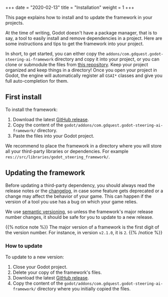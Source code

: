 +++
date = "2020-02-13"
title = "Installation"
weight = 1
+++

This page explains how to install and to update the framework in your projects.

At the time of writing, Godot doesn't have a package manager, that is to say, a tool to easily install and remove dependencies in a project. Here are some instructions and tips to get the framework into your project.

In short, to get started, you can either copy the `addons/com.gdquest.godot-steering-ai-framework` directory and copy it into your project, or you can clone or submodule the files from [this repository](https://github.com/GDQuest/godot-steering-ai-framework-submodule). Keep your project organized and keep things in a directory! Once you open your project in Godot, the engine will automatically register all `GSAI*` classes and give you full auto-completion for them.

## First install ##

To install the framework:

1. Download the latest [GitHub release](https://github.com/GDQuest/godot-steering-ai-framework/releases).
2. Copy the content of the `godot/addons/com.gdquest.godot-steering-ai-framework/` directory.
3. Paste the files into your Godot project.

We recommend to place the framework in a directory where you will store all your third-party libraries or dependencies. For example `res://src/libraries/godot_steering_framework/`.

## Updating the framework ##

Before updating a third-party dependency, you should always read the release notes or the [changelog](https://github.com/GDQuest/godot-steering-ai-framework/blob/master/CHANGELOG.md), in case some feature gets deprecated or a change may affect the behavior of your game. This can happen if the version of a tool you use has a bug on which your game relies.

We use [semantic versioning](https://semver.org/), so unless the framework's major release number changes, it should be safe for you to update to a new release.

{{% notice note %}} 
The major version of a framework is the first digit of the version number. For instance, in version `v2.1.0`, it is `2`.
{{% /notice %}} 

### How to update ###

To update to a new version:

1. Close your Godot project.
1. Delete your copy of the framework's files.
1. Download the latest [GitHub release](https://github.com/GDQuest/godot-steering-ai-framework/releases).
1. Copy the content of the `godot/addons/com.gdquest.godot-steering-ai-framework/` directory where you initially copied the files.
